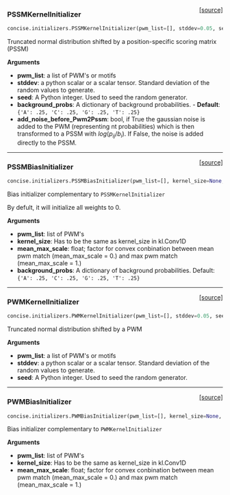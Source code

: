 <span style="float:right;">[[source]](https://github.com/avsecz/concise/blob/master/concise/initializers.py#L57)</span>
### PSSMKernelInitializer

```python
concise.initializers.PSSMKernelInitializer(pwm_list=[], stddev=0.05, seed=None, background_probs={'A': 0.25, 'C': 0.25, 'G': 0.25, 'T': 0.25}, add_noise_before_Pwm2Pssm=True)
```

Truncated normal distribution shifted by a position-specific scoring matrix (PSSM)

__Arguments__

- __pwm_list__: a list of PWM's or motifs
- __stddev__: a python scalar or a scalar tensor. Standard deviation of the
  random values to generate.
- __seed__: A Python integer. Used to seed the random generator.
- __background_probs__: A dictionary of background probabilities.
	  - __Default__: `{'A': .25, 'C': .25, 'G': .25, 'T': .25}`
- __add_noise_before_Pwm2Pssm__: bool, if True the gaussian noise is added
to the PWM (representing nt probabilities) which is then
transformed to a PSSM with $log(p_{ij}/b_i)$. If False, the noise is added directly to the
PSSM.

----

<span style="float:right;">[[source]](https://github.com/avsecz/concise/blob/master/concise/initializers.py#L121)</span>
### PSSMBiasInitializer

```python
concise.initializers.PSSMBiasInitializer(pwm_list=[], kernel_size=None, mean_max_scale=0.0, background_probs={'A': 0.25, 'C': 0.25, 'G': 0.25, 'T': 0.25})
```

Bias initializer complementary to `PSSMKernelInitializer`

By defult, it will initialize all weights to 0.

__Arguments__

- __pwm_list__: list of PWM's
- __kernel_size__: Has to be the same as kernel_size in kl.Conv1D
- __mean_max_scale__: float; factor for convex conbination between
			mean pwm match (mean_max_scale = 0.) and
			max pwm match (mean_max_scale = 1.)
- __background_probs__: A dictionary of background probabilities. Default: `{'A': .25, 'C': .25, 'G': .25, 'T': .25}`

----

<span style="float:right;">[[source]](https://github.com/avsecz/concise/blob/master/concise/initializers.py#L178)</span>
### PWMKernelInitializer

```python
concise.initializers.PWMKernelInitializer(pwm_list=[], stddev=0.05, seed=None)
```

Truncated normal distribution shifted by a PWM

__Arguments__

- __pwm_list__: a list of PWM's or motifs
- __stddev__: a python scalar or a scalar tensor. Standard deviation of the
  random values to generate.
- __seed__: A Python integer. Used to seed the random generator.

----

<span style="float:right;">[[source]](https://github.com/avsecz/concise/blob/master/concise/initializers.py#L212)</span>
### PWMBiasInitializer

```python
concise.initializers.PWMBiasInitializer(pwm_list=[], kernel_size=None, mean_max_scale=0.0)
```

Bias initializer complementary to `PWMKernelInitializer`

__Arguments__

- __pwm_list__: list of PWM's
- __kernel_size__: Has to be the same as kernel_size in kl.Conv1D
- __mean_max_scale__: float; factor for convex conbination between
			mean pwm match (mean_max_scale = 0.) and
			max pwm match (mean_max_scale = 1.)
